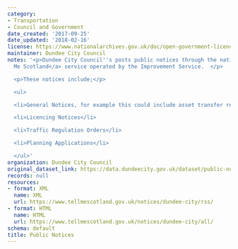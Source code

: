 ```yaml
---
category:
- Transportation
- Council and Government
date_created: '2017-09-25'
date_updated: '2018-02-16'
license: https://www.nationalarchives.gov.uk/doc/open-government-licence/version/3/
maintainer: Dundee City Council
notes: '<p>Dundee City Council''s posts public notices through the national <a href="https://www.tellmescotland.gov.uk">Tell
  Me Scotland</a> service operated by the Improvement Service.  </p>

  <p>These notices include;</p>

  <ul>

  <li>General Notices, for example this could include asset transfer requests.</li>

  <li>Licencing Notices</li>

  <li>Traffic Regulation Orders</li>

  <li>Planning Applications</li>

  </ul>'
organization: Dundee City Council
original_dataset_link: https://data.dundeecity.gov.uk/dataset/public-notices
records: null
resources:
- format: XML
  name: XML
  url: https://www.tellmescotland.gov.uk/notices/dundee-city/rss/
- format: HTML
  name: HTML
  url: https://www.tellmescotland.gov.uk/notices/dundee-city/all/
schema: default
title: Public Notices
---
```

